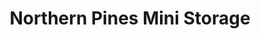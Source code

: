 ---
title: "Northern Pines Mini Storage"
url: /boulder-junction/northern-pines-mini-storage/
shop: storage rental
---